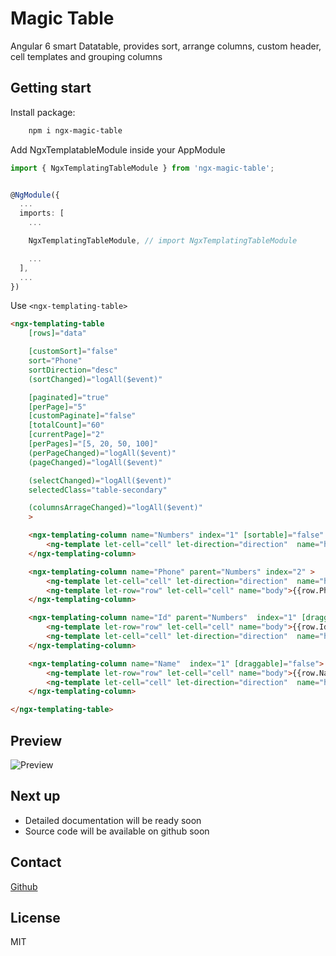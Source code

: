 # Magic Table

Angular 6 smart Datatable, provides sort, arrange columns, custom header, cell templates and grouping columns


## Getting start
Install package:
```bash
    npm i ngx-magic-table
```
Add NgxTemplatableModule inside your AppModule
```typescript
import { NgxTemplatingTableModule } from 'ngx-magic-table';


@NgModule({
  ...
  imports: [
    ...

    NgxTemplatingTableModule, // import NgxTemplatingTableModule 

    ...
  ],
  ...
})
```
Use `<ngx-templating-table>`
```html
<ngx-templating-table
    [rows]="data"

    [customSort]="false"
    sort="Phone"
    sortDirection="desc"
    (sortChanged)="logAll($event)"

    [paginated]="true"
    [perPage]="5"
    [customPaginate]="false"
    [totalCount]="60"
    [currentPage]="2"
    [perPages]="[5, 20, 50, 100]"
    (perPageChanged)="logAll($event)"
    (pageChanged)="logAll($event)"

    (selectChanged)="logAll($event)"
    selectedClass="table-secondary"

    (columnsArrageChanged)="logAll($event)"
    >

    <ngx-templating-column name="Numbers" index="1" [sortable]="false" >
        <ng-template let-cell="cell" let-direction="direction"  name="header">{{cell.name}}  </ng-template>
    </ngx-templating-column>

    <ngx-templating-column name="Phone" parent="Numbers" index="2" >
        <ng-template let-cell="cell" let-direction="direction"  name="header">{{cell.name}} <i class="fa" *ngIf="direction" [ngClass]="direction == 'asc' ? 'fa-arrow-up' : 'fa-arrow-down'" ></i> </ng-template>
        <ng-template let-row="row" let-cell="cell" name="body">{{row.Phone}}</ng-template>
    </ngx-templating-column>

    <ngx-templating-column name="Id" parent="Numbers"  index="1" [draggable]="false">
        <ng-template let-row="row" let-cell="cell" name="body">{{row.Id}}</ng-template>
        <ng-template let-cell="cell" let-direction="direction"  name="header">{{cell.name}} <i class="fa" *ngIf="direction" [ngClass]="direction == 'asc' ? 'fa-arrow-up' : 'fa-arrow-down'" ></i> </ng-template>
    </ngx-templating-column>

    <ngx-templating-column name="Name"  index="1" [draggable]="false">
        <ng-template let-row="row" let-cell="cell" name="body">{{row.Name}}</ng-template>
        <ng-template let-cell="cell" let-direction="direction"  name="header">{{cell.name}} <i class="fa" *ngIf="direction" [ngClass]="direction == 'asc' ? 'fa-arrow-up' : 'fa-arrow-down'" ></i> </ng-template>
    </ngx-templating-column>

</ngx-templating-table>
```
## Preview
![Preview](https://i.imgur.com/u6W2JBF.jpg)

## Next up

- Detailed documentation will be ready soon
- Source code will be available on github soon

## Contact

[Github](https://github.com/mvakili)
## License
MIT
